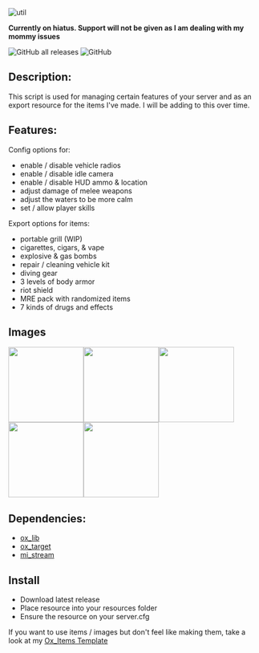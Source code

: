 ![util](https://github.com/MesaIndigo/mi_utils/assets/116332087/e681f894-28a9-43ed-9f56-8c4195876aa3)


**Currently on hiatus. Support will not be given as I am dealing with my mommy issues**

![GitHub all releases](https://img.shields.io/github/downloads/MesaIndigo/mi_utils/total)
![GitHub](https://img.shields.io/github/license/MesaIndigo/mi_utils)

## Description:
This script is used for managing certain features of your server and as an export resource for the items I've made. I will be adding to this over time.

## Features:
Config options for:
- enable / disable vehicle radios
- enable / disable idle camera
- enable / disable HUD ammo & location
- adjust damage of melee weapons
- adjust the waters to be more calm
- set / allow player skills

Export options for items:
- portable grill (WIP)
- cigarettes, cigars, & vape
- explosive & gas bombs
- repair / cleaning vehicle kit
- diving gear
- 3 levels of body armor
- riot shield
- MRE pack with randomized items
- 7 kinds of drugs and effects

## Images
<img src="https://imgur.com/xdrb4ML.png" height="150" width="150"><img src="https://imgur.com/1EOdseH.png" height="150" width="150"><img src="https://imgur.com/V6D3W5o.png" height="150" width="150"><img src="https://imgur.com/Tn1O8ZZ.png" height="150" width="150"><img src="https://imgur.com/5OwyUZV.png" height="150" width="150">


## Dependencies:
- [ox_lib](https://github.com/overextended/ox_lib)
- [ox_target](https://github.com/overextended/ox_target)
- [mi_stream](https://github.com/MIAgimir/mi_stream/releases)

## Install
- Download latest release
- Place resource into your resources folder
- Ensure the resource on your server.cfg

If you want to use items / images but don't feel like making them, take a look at my [Ox_Items Template](https://github.com/MIAgimir/Ox_Inventory-ItemsTemplate/releases)
